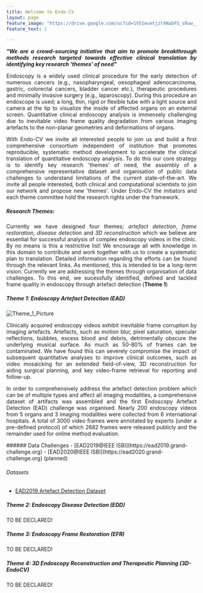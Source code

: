 ```yaml
---
title: Welcome to Endo-CV
layout: page
feature_image: "https://drive.google.com/uc?id=1V51euetjzt4NabFS_sRuw__8l2RnvefY"
feature_text: |

---
```

<div style="text-align: justify"> 
<p>
<em><strong>"We are a crowd-sourcing initiative that aim to promote breakthrough methods research targeted towards effective clinical translation by identifying key research 'themes' of need"</strong></em>
 </p>
<p>
Endoscopy is a widely used clinical procedure for the early detection of numerous cancers (e.g., nasopharyngeal, oesophageal adenocarcinoma, gastric, colorectal cancers, bladder cancer etc.), therapeutic procedures and minimally invasive surgery (e.g., laparoscopy). During this procedure an endoscope is used; a long, thin, rigid or flexible tube with a light source and camera at the tip to visualize the inside of affected organs on an external screen. Quantitative clinical endoscopy analysis is immensely challenging due to inevitable video frame quality degradation from various imaging artefacts to the non-planar geometries and deformations of organs.
</p>
<p>
With Endo-CV we invite all interested people to join us and build a first comprehensive consortium independent of institution that promotes reproducible, systematic method development to accelerate the clinical translation of quantitative endoscopy analysis. To do this our core strategy is to identify key research 'themes' of need, the assembly of a comprehensive representative dataset and organisation of public data challenges to understand limitations of the current state-of-the-art. We invite all people interested, both clinical and computational scientists to join our network and propose new 'themes'. Under Endo-CV the initiators and each theme committee hold the research rights under the framework.
</p>
</div>

##### Research Themes:
<div style="text-align: justify"> 
<p>
Currently we have designed four themes; <em>artefact detection</em>, <em>frame restoration</em>, <em>disease detection</em> and <em>3D reconstruction</em> which we believe are essential for successful analysis of complex endoscopy videos in the clinic. By no means is this a restrictive list! We encourage all with knowledge in this domain to contribute and work together with us to create a systematic plan to translation. Detailed information regarding the efforts can be found through the relevant links. As mentioned, this is intended to be a long-term vision. Currently we are addressing the themes through organisation of data challenges. To this end, we sucessfully identified, defined and tackled frame quality in endoscopy through artefact detection (<strong>Theme 1</strong>)
</p>
</div>
 
##### Theme 1: Endoscopy Artefact Detection (EAD)

![Theme_1_Picture](http://drive.google.com/uc?id=1yC3LAW-TJJAVXw5Ure7J4pzYr5sy_TEE)

<div style="text-align: justify"> 
<p>
Clinically acquired endoscopy videos exhibit inevitable frame corruption by imaging artefacts. Artefacts, such as motion blur, pixel saturation, specular reflections, bubbles, excess blood and debris, detrimentally obscure the underlying musical surface. As much as 50-80% of frames can be contaminated. We have found this can severely compromise the impact of subsequent quantitative analyses to improve clinical outcomes, such as video mosaicking for an extended field-of-view, 3D reconstruction for aiding surgical planning, and key video-frame retrieval for reporting and follow-up. 
</p>
<p> 
In order to comprehensively address the artefact detection problem which can be of multiple types and affect all imaging modalities, a comprehensive dataset of artifacts was assembled and the first Endoscopy Artefact Detection (EAD) challenge was organised. Nearly 200 endoscopy videos from 5 organs and 3 imaging modalities were collected from 6 international hospitals. A total of 3000 video frames were annotated by experts (under a pre-defined protocol) of which 2682 frames were released publicly and the remainder used for online method evaluation. 
</p>
</div>
###### Data Challenges
- [EAD2019@IEEE ISBI](https://ead2019.grand-challenge.org)
- [EAD2020@IEEE ISBI](https://ead2020.grand-challenge.org) (planned)

###### Datasets
- [EAD2019 Artefact Detection Dataset](https://data.mendeley.com/datasets/c7fjbxcgj9/2)

##### Theme 2: Endoscopy Disease Detection (EDD)
TO BE DECLARED!

##### Theme 3: Endoscopy Frame Restoration (EFR) 
 TO BE DECLARED!

##### Theme 4: 3D Endoscopy Reconstruction and Therapeutic Planning (3D-EndoCV)
TO BE DECLARED!
